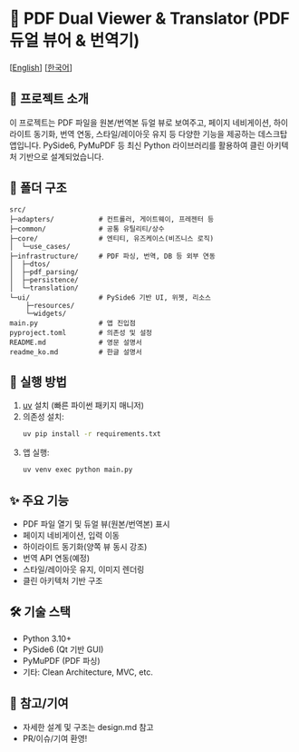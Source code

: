 # 📄 PDF Dual Viewer & Translator (PDF 듀얼 뷰어 & 번역기)

[[English](README.md)] [[한국어](README_ko.md)]

## 📝 프로젝트 소개

이 프로젝트는 PDF 파일을 원본/번역본 듀얼 뷰로 보여주고, 페이지 네비게이션, 하이라이트 동기화, 번역 연동, 스타일/레이아웃 유지 등 다양한 기능을 제공하는 데스크탑 앱입니다. PySide6, PyMuPDF 등 최신 Python 라이브러리를 활용하여 클린 아키텍처 기반으로 설계되었습니다.

## 📂 폴더 구조

```
src/
├─adapters/           # 컨트롤러, 게이트웨이, 프레젠터 등
├─common/             # 공통 유틸리티/상수
├─core/               # 엔티티, 유즈케이스(비즈니스 로직)
│  └─use_cases/
├─infrastructure/     # PDF 파싱, 번역, DB 등 외부 연동
│  ├─dtos/
│  ├─pdf_parsing/
│  ├─persistence/
│  └─translation/
└─ui/                 # PySide6 기반 UI, 위젯, 리소스
    ├─resources/
    └─widgets/
main.py               # 앱 진입점
pyproject.toml        # 의존성 및 설정
README.md             # 영문 설명서
readme_ko.md          # 한글 설명서
```

## 🚀 실행 방법

1. [uv](https://github.com/astral-sh/uv) 설치 (빠른 파이썬 패키지 매니저)
2. 의존성 설치:
   ```cmd
   uv pip install -r requirements.txt
   ```
3. 앱 실행:
   ```cmd
   uv venv exec python main.py
   ```

## ✨ 주요 기능
- PDF 파일 열기 및 듀얼 뷰(원본/번역본) 표시
- 페이지 네비게이션, 입력 이동
- 하이라이트 동기화(양쪽 뷰 동시 강조)
- 번역 API 연동(예정)
- 스타일/레이아웃 유지, 이미지 렌더링
- 클린 아키텍처 기반 구조

## 🛠️ 기술 스택
- Python 3.10+
- PySide6 (Qt 기반 GUI)
- PyMuPDF (PDF 파싱)
- 기타: Clean Architecture, MVC, etc.

## 📌 참고/기여
- 자세한 설계 및 구조는 design.md 참고
- PR/이슈/기여 환영!